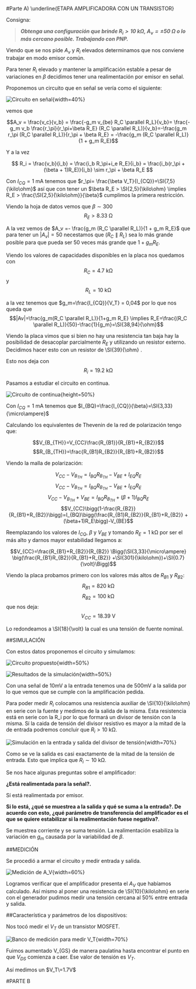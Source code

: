 
#Parte A) \underline{ETAPA AMPLIFICADORA CON UN TRANSISTOR}

Consigna:

> ***Obtenga una configuración que brinde $R_i > \SI{10}{\kilo\ohm}$, $A_v = \pm\SI{50}{\ohm}$ o lo más cercano posible. Trabajando con PNP.***

Viendo que se nos pide $A_v$ y $R_i$ elevados determinamos que nos conviene trabajar en modo emisor común.

Para tener $R_i$ elevado y mantener la amplificación estable a pesar de variaciones en $\beta$ decidimos tener una realimentación por emisor en señal.

Proponemos un circuito que en señal se vería como el siguiente:

![Circuito en señal](img/senal.png){width=40%}

vemos que 

$$A_v = \frac{v_c}{v_b} = \frac{-g_m v_{be} R_C \parallel R_L}{v_b}= \frac{-g_m v_b \frac{r_\pi}{r_\pi+\beta R_E} (R_C \parallel R_L)}{v_b}=-\frac{g_m r_\pi (R_C \parallel R_L)}{r_\pi + \beta R_E} = -\frac{g_m (R_C \parallel R_L)}{1 + g_m R_E}$$

Y a la vez

$$ R_i = \frac{v_b}{i_b} = \frac{i_b R_\pi+i_e R_E}{i_b} = \frac{i_b(r_\pi + (\beta + 1)R_E)}{i_b} \sim r_\pi + \beta R_E $$

Con $I_{CQ} = \SI{1}{\milli \ampere}$ tenemos que $r_\pi= \frac{\beta V_T}{I_{CQ}}=\SI{7,5}{\kilo\ohm}$ así que con tener un $\beta R_E > \SI{2,5}{\kilo\ohm} \implies R_E > \frac{\SI{2,5}{\kilo\ohm}}{\beta}$ cumplimos la primera restricción.

Viendo la hoja de datos vemos que $\beta \sim 300$
$$R_E > \SI{8.33}{\ohm} $$

A la vez vemos de $A_v =- \frac{g_m (R_C \parallel R_L)}{1 + g_m R_E}$ que para tener un $|A_v|=50$ necestamos que $(R_C \parallel R_L)$ sea lo más grande posible para que pueda ser 50 veces más grande que $1 + g_m R_E$. 

Viendo los valores de capacidades disponibles en la placa nos quedamos con 
$$R_C=\SI{4.7}{\kilo\ohm}$$ 
y
$$R_L=\SI{10}{\kilo\ohm}$$

a la vez tenemos que $g_m=\frac{I_{CQ}}{V_T} = 0,04$ por lo que nos queda que 
$$|Av|=\frac{g_m(R_C \parallel R_L)}{1+g_m R_E} \implies R_E=\frac{(R_C \parallel R_L)}{50}-\frac{1}{g_m}=\SI{38,94}{\ohm}$$

Viendo la placa vimos que si bien no hay una resistencia tan baja hay la posibilidad de desacoplar parcialmente $R_E$ y utilizando un resistor externo. Decidimos hacer esto con un resistor de \SI{39}{\ohm} .

Esto nos deja con
$$R_i=\SI{19,2}{\kilo\ohm}$$

Pasamos a estudiar el circuito en continua.

![Circuito de continua](img/continua.png){height=50%}

Con $I_{CQ}=\SI{1}{\milli\ampere}$ tenemos que $I_{BQ}=\frac{I_{CQ}}{\beta}=\SI{3,33}{\micro\ampere}$

Calculando los equivalentes de Thevenin de la red de polarización tengo que:

$$V_{B_{TH}}=V_{CC}\frac{R_{B1}}{R_{B1}+R_{B2}}$$
$$R_{B_{TH}}=\frac{R_{B1}R_{B2}}{R_{B1}+R_{B2}}$$

Viendo la malla de polarización:

$$V_{CC}-V_{B_{TH}}=I_{BQ} R_{B_{TH}}- V_{BE} +I_{EQ} R_E$$
$$V_{CC}-V_{B_{TH}}=I_{BQ} R_{B_{TH}}- V_{BE} +I_{EQ} R_E$$
$$V_{CC}-V_{B_{TH}}+V_{BE}=I_{BQ} R_{B_{TH}} +(\beta+1)I_{BQ} R_E$$
$$V_{CC}\bigg(1-\frac{R_{B2}}{R_{B1}+R_{B2}}\bigg)=I_{BQ}\bigg(\frac{R_{B1}R_{B2}}{R_{B1}+R_{B2}} +(\beta+1)R_E\bigg)-V_{BE}$$

Reemplazando los valores de $I_{CQ}$, $\beta$ y $V_{BE}$ y tomando $R_E=\SI{1}{\kilo\ohm}$ por ser el más alto y darnos mayor estabilidad llegamos a:

$$V_{CC}=\frac{R_{B1}+R_{B2}}{R_{B2}} \Bigg(\SI{3,33}{\micro\ampere} \big(\frac{R_{B1}R_{B2}}{R_{B1}+R_{B2}} +\SI{301}{\kilo\ohm})+\SI{0.7}{\volt}\Bigg)$$

Viendo la placa probamos primero con los valores más altos de $R_{B1}$ y $R_{B2}$:
 $$R_{B1}=\SI{820}{\kilo\ohm}$$ 
 $$R_{B2}=\SI{100}{\kilo\ohm}$$
que nos deja:
$$V_{CC}=\SI{18.39}{\volt}$$

Lo redondeamos a \SI{18}{\volt} la cual es una tensión de fuente nominal.

##SIMULACIÓN

Con estos datos proponemos el circuito y simulamos:

![Circuito propuesto](img/ParteA_circuito.jpg){width=50%}

![Resultados de la simulación](img/ParteA_sim.jpg){width=50%}

Con una señal de 10mV a la entrada tenemos una de 500mV a la salida por lo que vemos que se cumple con la amplificación pedida.

Para poder medir $R_i$ colocamos una resistencia auxiliar de \SI{10}{\kilo\ohm} en serie con la fuente y medimos de la salida de la misma. Esta resistencia está en serie con la R_i por lo que formará un divisor de tensión con la misma. Sí la caida de tensión del divisor resistivo es mayor a la mitad de la de entrada podremos concluir que $R_i>\SI{10}{\kilo\ohm}$.

![Simulación en la entrada y salida del divisor de tensión](img/ParteA_simDR.jpg){width=70%}

Como se ve la salida es casi exactamente de la mitad de la tensión de entrada. Esto que implica que $R_i\sim \SI{10}{\kilo\ohm}$.

Se nos hace algunas preguntas sobre el amplificador:

**¿Está realimentada para la señal?.**

Sí está realimentada por emisor.

**Si lo está, ¿qué se muestrea a la salida y qué se suma a la entrada?. De acuerdo con esto, ¿qué parámetro de transferencia del amplificador es el que se quiere estabilizar si la realimentación fuese negativa?**.

Se muestrea corriente y se suma tensión. La realimentación esabiliza la variación en $g_m$ causada por la variabilidad de $\beta$.

##MEDICIÓN

Se procedió a armar el circuito y medir entrada y salida.

![Medición de $A_V$](img/ParteA_medicion.jpg){width=60%}

Logramos verificar que el amplificador presenta el $A_V$ que habíamos calculado. Así mismo al poner una resistencia de \SI{10}{\kilo\ohm} en serie con el generador pudimos medir una tensión cercana al 50% entre entrada y salida.

##Característica y parámetros de los dispositivos:

Nos tocó medir el $V_T$ de un transistor MOSFET.

![Banco de medición para medir $V_T$](img/ParteA_MedicionVT.jpg){width=70%}

Fuimos aumentado V_{GS} de manera paulatina hasta encontrar el punto en que $V_{DS}$ comienza a caer. Ese valor de tensión es $V_T$.

Así medimos un $V_T\=1.7V$

#PARTE B

